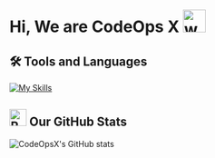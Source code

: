 # Hi, We are CodeOps X <img src="https://user-images.githubusercontent.com/72663882/171687151-bb31c996-c9d2-49c8-b593-734946893b23.gif" alt="waving hand gif" aria-hidden="true" width="40" />

## 🛠️ Tools and Languages
[![My Skills](https://skillicons.dev/icons?i=html,css,js,github,java,eclipse,python,nodejs,bootstrap,Pycharm)](#)
## <img src="https://raw.githubusercontent.com/Tarikul-Islam-Anik/Animated-Fluent-Emojis/master/Emojis/Travel%20and%20places/Rocket.png" alt="Rocket" width="30" height="30" />  Our GitHub Stats
![CodeOpsX's GitHub stats](https://github-readme-stats.vercel.app/api?username=johnmwendwa&show_icons=true&theme=transparent)
